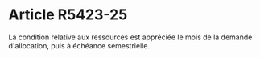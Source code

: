 # Article R5423-25

  
La condition relative aux ressources est appréciée le mois de la demande d'allocation, puis à échéance semestrielle.